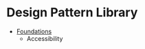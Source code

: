 <!-- TITLE: Home -->
<!-- SUBTITLE: A quick summary of Home -->

# Design Pattern Library
* [Foundations](/product/foundations)
	* Accessibility